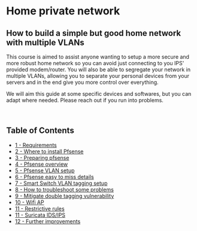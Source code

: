 # Home private network
## How to build a simple but good home network with multiple VLANs

This course is aimed to assist anyone wanting to setup a more secure and more robust home network so you can avoid just connecting to you IPS' provided modem/router. You will also be able to segregate your network in multiple VLANs, allowing you to separate your personal devices from your servers and in the end give you more control over everything.

We will aim this guide at some specific devices and softwares, but you can adapt where needed. Please reach out if you run into problems.

<br>

## Table of Contents

* [1 - Requirements](#reqs)
* [2 - Where to install Pfsense](#wherepfsense)
* [3 - Preparing pfsense](#preparingpfsense)
* [4 - Pfsense overview](#pfsenseoverview)
* [5 - Pfsense VLAN setup](#pfsensevlans)
* [6 - Pfsense easy to miss details](#pfsensedetails)
* [7 - Smart Switch VLAN tagging setup](#smartswitchvlans)
* [8 - How to troubleshoot some problems](#troubleshooting)
* [9 - Mitigate double tagging vulnerability](#vuln)
* [10 - Wifi AP](#wifi)
* [11 - Restrictive rules](#rules)
* [11 - Suricata IDS/IPS](#rules)
* [12 - Further improvements](#further)




<br>
